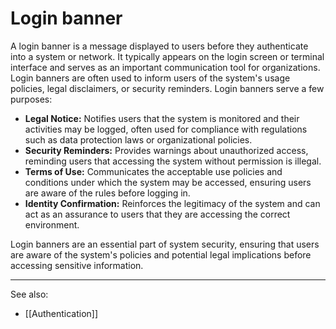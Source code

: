 
# Login banner

A login banner is a message displayed to users before they authenticate into a system or network. It typically appears on the login screen or terminal interface and serves as an important communication tool for organizations. Login banners are often used to inform users of the system's usage policies, legal disclaimers, or security reminders. Login banners serve a few purposes:

- **Legal Notice:** Notifies users that the system is monitored and their activities may be logged, often used for compliance with regulations such as data protection laws or organizational policies.
- **Security Reminders:** Provides warnings about unauthorized access, reminding users that accessing the system without permission is illegal.
- **Terms of Use:** Communicates the acceptable use policies and conditions under which the system may be accessed, ensuring users are aware of the rules before logging in.
- **Identity Confirmation:** Reinforces the legitimacy of the system and can act as an assurance to users that they are accessing the correct environment.

Login banners are an essential part of system security, ensuring that users are aware of the system's policies and potential legal implications before accessing sensitive information.

---

See also:

- [[Authentication]]